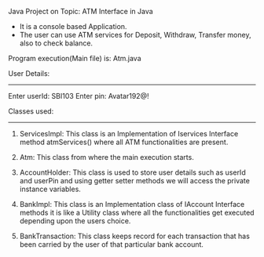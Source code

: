 Java Project on Topic: ATM Interface in Java


* It is a console based Application.
* The user can use ATM services for Deposit, Withdraw, Transfer money, also to check balance.

Program execution(Main file) is: Atm.java

User Details:
_____________

Enter userId: SBI103
Enter pin: Avatar192@!


Classes used:
_____________

1) ServicesImpl: This class is an Implementation of Iservices Interface method atmServices() where all ATM functionalities are present.

2) Atm: This class from where the main execution starts.

3) AccountHolder: This class is used to store user details such as userId and userPin and using getter setter methods we will access the private instance variables.

4) BankImpl: This class is an Implementation class of IAccount Interface methods it is like a Utility class where all the functionalities get executed depending upon the users choice.

5) BankTransaction: This class keeps record for each transaction that has been carried by the user of that particular bank account.


